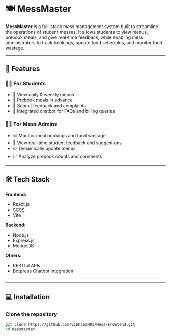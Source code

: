 # 🍽️ MessMaster

**MessMaster** is a full-stack mess management system built to streamline the operations of student messes. It allows students to view menus, prebook meals, and give real-time feedback, while enabling mess administrators to track bookings, update food schedules, and monitor food wastage.

---

## 🚀 Features

### 👨‍🎓 For Students
- 📅 View daily & weekly menus
- 📌 Prebook meals in advance
- 💬 Submit feedback and complaints
- 🤖 Integrated chatbot for FAQs and billing queries

### 👨‍🍳 For Mess Admins
- 📊 Monitor meal bookings and food wastage
- 🧠 View real-time student feedback and suggestions
- ✏️ Dynamically update menus
- 📈 Analyze prebook counts and comments

---

## 🛠️ Tech Stack

**Frontend:**
- React.js
- SCSS
- Vite

**Backend:**
- Node.js
- Express.js
- MongoDB

**Others:**
- RESTful APIs
- Botpress Chatbot integration

---

 

---

## 💻 Installation

### Clone the repository

```bash
git clone https://github.com/VibhaeoM01/Mess-Frontend.git
cd messmaster
